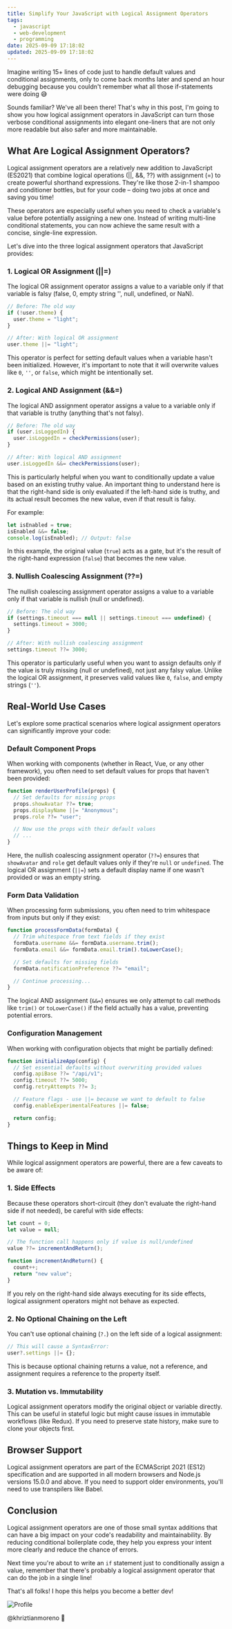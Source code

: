 ```yaml
---
title: Simplify Your JavaScript with Logical Assignment Operators
tags:
  - javascript
  - web-development
  - programming
date: 2025-09-09 17:18:02
updated: 2025-09-09 17:18:02
---
```


Imagine writing 15+ lines of code just to handle default values and conditional assignments, only to come back months later and spend an hour debugging because you couldn't remember what all those if-statements were doing 😅

Sounds familiar? We've all been there! That's why in this post, I'm going to show you how logical assignment operators in JavaScript can turn those verbose conditional assignments into elegant one-liners that are not only more readable but also safer and more maintainable.

## What Are Logical Assignment Operators?

Logical assignment operators are a relatively new addition to JavaScript (ES2021) that combine logical operations (||, &&, ??) with assignment (=) to create powerful shorthand expressions. They're like those 2-in-1 shampoo and conditioner bottles, but for your code – doing two jobs at once and saving you time!

These operators are especially useful when you need to check a variable's value before potentially assigning a new one. Instead of writing multi-line conditional statements, you can now achieve the same result with a concise, single-line expression.

Let's dive into the three logical assignment operators that JavaScript provides:

### 1. Logical OR Assignment (||=)

The logical OR assignment operator assigns a value to a variable only if that variable is falsy (false, 0, empty string '', null, undefined, or NaN).

```javascript
// Before: The old way
if (!user.theme) {
  user.theme = "light";
}

// After: With logical OR assignment
user.theme ||= "light";
```

This operator is perfect for setting default values when a variable hasn't been initialized. However, it's important to note that it will overwrite values like `0`, `''`, or `false`, which might be intentionally set.

### 2. Logical AND Assignment (&&=)

The logical AND assignment operator assigns a value to a variable only if that variable is truthy (anything that's not falsy).

```javascript
// Before: The old way
if (user.isLoggedIn) {
  user.isLoggedIn = checkPermissions(user);
}

// After: With logical AND assignment
user.isLoggedIn &&= checkPermissions(user);
```

This is particularly helpful when you want to conditionally update a value based on an existing truthy value. An important thing to understand here is that the right-hand side is only evaluated if the left-hand side is truthy, and its actual result becomes the new value, even if that result is falsy.

For example:

```javascript
let isEnabled = true;
isEnabled &&= false;
console.log(isEnabled); // Output: false
```

In this example, the original value (`true`) acts as a gate, but it's the result of the right-hand expression (`false`) that becomes the new value.

### 3. Nullish Coalescing Assignment (??=)

The nullish coalescing assignment operator assigns a value to a variable only if that variable is nullish (null or undefined).

```javascript
// Before: The old way
if (settings.timeout === null || settings.timeout === undefined) {
  settings.timeout = 3000;
}

// After: With nullish coalescing assignment
settings.timeout ??= 3000;
```

This operator is particularly useful when you want to assign defaults only if the value is truly missing (null or undefined), not just any falsy value. Unlike the logical OR assignment, it preserves valid values like `0`, `false`, and empty strings (`''`).

## Real-World Use Cases

Let's explore some practical scenarios where logical assignment operators can significantly improve your code:

### Default Component Props

When working with components (whether in React, Vue, or any other framework), you often need to set default values for props that haven't been provided:

```javascript
function renderUserProfile(props) {
  // Set defaults for missing props
  props.showAvatar ??= true;
  props.displayName ||= "Anonymous";
  props.role ??= "user";

  // Now use the props with their default values
  // ...
}
```

Here, the nullish coalescing assignment operator (`??=`) ensures that `showAvatar` and `role` get default values only if they're `null` or `undefined`. The logical OR assignment (`||=`) sets a default display name if one wasn't provided or was an empty string.

### Form Data Validation

When processing form submissions, you often need to trim whitespace from inputs but only if they exist:

```javascript
function processFormData(formData) {
  // Trim whitespace from text fields if they exist
  formData.username &&= formData.username.trim();
  formData.email &&= formData.email.trim().toLowerCase();

  // Set defaults for missing fields
  formData.notificationPreference ??= "email";

  // Continue processing...
}
```

The logical AND assignment (`&&=`) ensures we only attempt to call methods like `trim()` or `toLowerCase()` if the field actually has a value, preventing potential errors.

### Configuration Management

When working with configuration objects that might be partially defined:

```javascript
function initializeApp(config) {
  // Set essential defaults without overwriting provided values
  config.apiBase ??= "/api/v1";
  config.timeout ??= 5000;
  config.retryAttempts ??= 3;

  // Feature flags - use ||= because we want to default to false
  config.enableExperimentalFeatures ||= false;

  return config;
}
```

## Things to Keep in Mind

While logical assignment operators are powerful, there are a few caveats to be aware of:

### 1. Side Effects

Because these operators short-circuit (they don't evaluate the right-hand side if not needed), be careful with side effects:

```javascript
let count = 0;
let value = null;

// The function call happens only if value is null/undefined
value ??= incrementAndReturn();

function incrementAndReturn() {
  count++;
  return "new value";
}
```

If you rely on the right-hand side always executing for its side effects, logical assignment operators might not behave as expected.

### 2. No Optional Chaining on the Left

You can't use optional chaining (`?.`) on the left side of a logical assignment:

```javascript
// This will cause a SyntaxError:
user?.settings ||= {};
```

This is because optional chaining returns a value, not a reference, and assignment requires a reference to the property itself.

### 3. Mutation vs. Immutability

Logical assignment operators modify the original object or variable directly. This can be useful in stateful logic but might cause issues in immutable workflows (like Redux). If you need to preserve state history, make sure to clone your objects first.

## Browser Support

Logical assignment operators are part of the ECMAScript 2021 (ES12) specification and are supported in all modern browsers and Node.js versions 15.0.0 and above. If you need to support older environments, you'll need to use transpilers like Babel.

## Conclusion

Logical assignment operators are one of those small syntax additions that can have a big impact on your code's readability and maintainability. By reducing conditional boilerplate code, they help you express your intent more clearly and reduce the chance of errors.

Next time you're about to write an `if` statement just to conditionally assign a value, remember that there's probably a logical assignment operator that can do the job in a single line!

That's all folks! I hope this helps you become a better dev!

![Profile](https://res.cloudinary.com/khriztianmoreno/image/upload/c_scale,w_148/v1591324337/KM-brand/stickers/sticker-3_2x.png)

@khriztianmoreno 🚀

